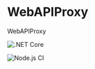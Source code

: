 # WebAPIProxy
WebAPIProxy

![.NET Core](https://github.com/ValHazelwood/WebAPIProxy/workflows/.NET%20Core/badge.svg)

![Node.js CI](https://github.com/ValHazelwood/WebAPIProxy/workflows/Node.js%20CI/badge.svg)
